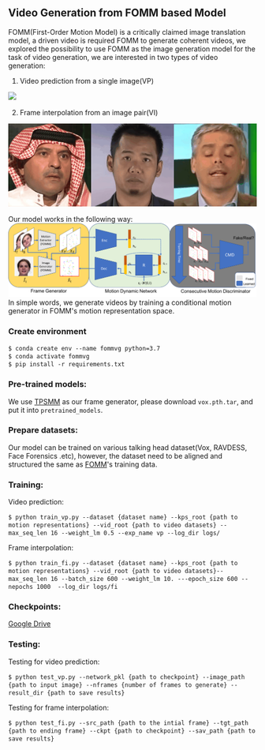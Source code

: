 ## Video Generation from FOMM based Model 


FOMM(First-Order Motion Model) is a critically claimed image translation model, a driven video is required FOMM to generate coherent videos, we explored 
the possibility to use FOMM as the image generation model 
for the task of video generation, we are interested in two 
types of video generation:

1. Video prediction from a single image(VP)

![](figs/sgd_60_1.gif)


2. Frame interpolation from an image pair(VI)

![](figs/vi.gif)

Our model works in the following way:
![The pipeline of our interpolation model](figs/Pipeline_new.png)
In simple words, we generate videos by 
training a conditional motion generator in FOMM's motion representation space.

### Create environment
```console
$ conda create env --name fommvg python=3.7
$ conda activate fommvg
$ pip install -r requirements.txt
```

### Pre-trained models:
We use [TPSMM](https://github.com/yoyo-nb/Thin-Plate-Spline-Motion-Model) as our frame generator, please download ```vox.pth.tar```, and put it into ```pretrained_models```.

### Prepare datasets:
Our model can be trained on various talking 
head dataset(Vox, RAVDESS, Face Forensics .etc), however,
the dataset need to be aligned and structured the same as   [FOMM](!https://github.com/AliaksandrSiarohin/first-order-model)'s training data.

### Training:
Video prediction:
```console
$ python train_vp.py --dataset {dataset name} --kps_root {path to motion representations} --vid_root {path to video datasets} --max_seq_len 16 --weight_lm 0.5 --exp_name vp --log_dir logs/
```
Frame interpolation:
```console
$ python train_fi.py --dataset {dataset name} --kps_root {path to motion representations} --vid_root {path to video datasets}--max_seq_len 16 --batch_size 600 --weight_lm 10. ---epoch_size 600 --nepochs 1000  --log_dir logs/fi
```
### Checkpoints:

[Google Drive](https://drive.google.com/drive/folders/1ozSXgwMhCMAOWCmvobLmGmAh9OotfzlN?usp=share_link)

### Testing:
Testing for video prediction:
```console 
$ python test_vp.py --network_pkl {path to checkpoint} --image_path {path to input image} --nframes {number of frames to generate} --result_dir {path to save results}
```
Testing for frame interpolation:
```
$ python test_fi.py --src_path {path to the intial frame} --tgt_path {path to ending frame} --ckpt {path to checkpoint} --sav_path {path to save results}
```
